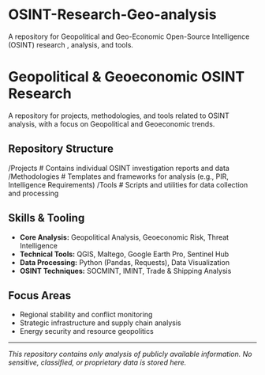 # OSINT-Research-Geo-analysis
A repository for Geopolitical and Geo-Economic Open-Source Intelligence (OSINT) research , analysis, and tools.
# Geopolitical & Geoeconomic OSINT Research
A repository for projects, methodologies, and tools related to OSINT analysis, with a focus on Geopolitical and Geoeconomic trends.
## Repository Structure
/Projects # Contains individual OSINT investigation reports and data
/Methodologies # Templates and frameworks for analysis (e.g., PIR, Intelligence Requirements)
/Tools # Scripts and utilities for data collection and processing
## Skills & Tooling
* **Core Analysis:** Geopolitical Analysis, Geoeconomic Risk, Threat Intelligence
* **Technical Tools:** QGIS, Maltego, Google Earth Pro, Sentinel Hub
* **Data Processing:** Python (Pandas, Requests), Data Visualization
* **OSINT Techniques:** SOCMINT, IMINT, Trade & Shipping Analysis
## Focus Areas
* Regional stability and conflict monitoring
* Strategic infrastructure and supply chain analysis
* Energy security and resource geopolitics
---
*This repository contains only analysis of publicly available information. No sensitive, classified, or proprietary data is stored here.*
